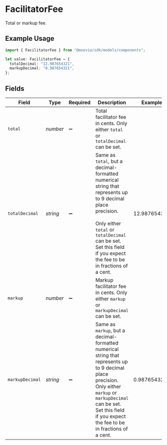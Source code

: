 # FacilitatorFee

Total or markup fee.

## Example Usage

```typescript
import { FacilitatorFee } from "@moovio/sdk/models/components";

let value: FacilitatorFee = {
  totalDecimal: "12.987654321",
  markupDecimal: "0.987654321",
};
```

## Fields

| Field                                                                                                                                                                                                                              | Type                                                                                                                                                                                                                               | Required                                                                                                                                                                                                                           | Description                                                                                                                                                                                                                        | Example                                                                                                                                                                                                                            |
| ---------------------------------------------------------------------------------------------------------------------------------------------------------------------------------------------------------------------------------- | ---------------------------------------------------------------------------------------------------------------------------------------------------------------------------------------------------------------------------------- | ---------------------------------------------------------------------------------------------------------------------------------------------------------------------------------------------------------------------------------- | ---------------------------------------------------------------------------------------------------------------------------------------------------------------------------------------------------------------------------------- | ---------------------------------------------------------------------------------------------------------------------------------------------------------------------------------------------------------------------------------- |
| `total`                                                                                                                                                                                                                            | *number*                                                                                                                                                                                                                           | :heavy_minus_sign:                                                                                                                                                                                                                 | Total facilitator fee in cents. Only either `total` or `totalDecimal` can be set.                                                                                                                                                  |                                                                                                                                                                                                                                    |
| `totalDecimal`                                                                                                                                                                                                                     | *string*                                                                                                                                                                                                                           | :heavy_minus_sign:                                                                                                                                                                                                                 | Same as `total`, but a decimal-formatted numerical string that represents up to 9 decimal place precision.<br/><br/>Only either `total` or `totalDecimal` can be set. Set this field if you expect the fee to be in fractions of a cent. | 12.987654321                                                                                                                                                                                                                       |
| `markup`                                                                                                                                                                                                                           | *number*                                                                                                                                                                                                                           | :heavy_minus_sign:                                                                                                                                                                                                                 | Markup facilitator fee in cents. Only either `markup` or `markupDecimal` can be set.                                                                                                                                               |                                                                                                                                                                                                                                    |
| `markupDecimal`                                                                                                                                                                                                                    | *string*                                                                                                                                                                                                                           | :heavy_minus_sign:                                                                                                                                                                                                                 | Same as `markup`, but a decimal-formatted numerical string that represents up to 9 decimal place precision.<br/>Only either `markup` or `markupDecimal` can be set. Set this field if you expect the fee to be in fractions of a cent. | 0.987654321                                                                                                                                                                                                                        |
